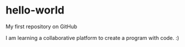 # hello-world
My first repository on GitHub

I am learning a collaborative platform to create a program with code. :)
